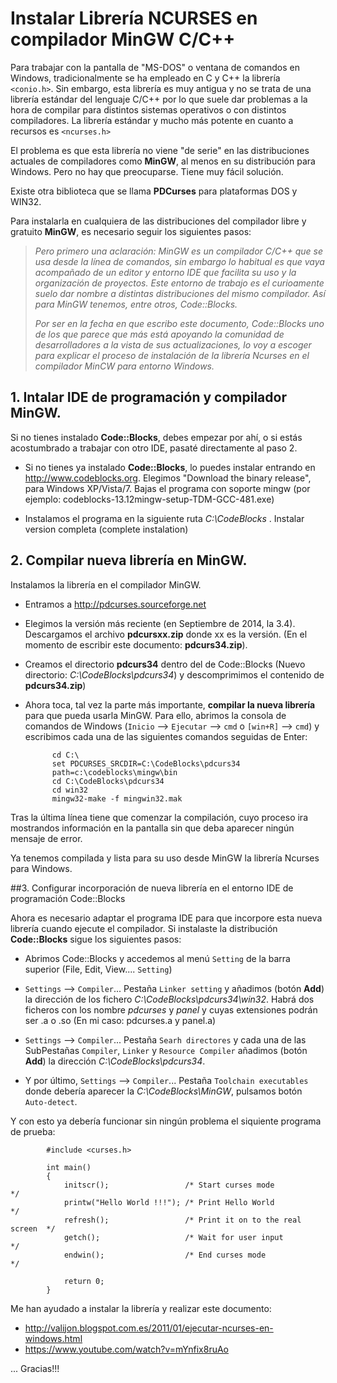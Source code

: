 Instalar Librería NCURSES en compilador MinGW C/C++
============

Para trabajar con la pantalla de "MS-DOS" o ventana de comandos en Windows, tradicionalmente se ha empleado en C y C++ la librería `<conio.h>`. Sin embargo, esta librería es muy antigua y no se trata de una librería estándar del lenguaje C/C++ por lo que suele dar problemas a la hora de compilar para distintos sistemas operativos o con distintos compiladores. La librería estándar y mucho más potente en cuanto a recursos es `<ncurses.h>`

El problema es que esta librería no viene "de serie" en las distribuciones actuales de compiladores como **MinGW**, al menos en su distribución para Windows. Pero no hay que preocuparse. Tiene muy fácil solución.

Existe otra biblioteca que se llama **PDCurses** para plataformas DOS y WIN32.

Para instalarla en cualquiera de las distribuciones del compilador libre y gratuito **MinGW**, es necesario seguir los siguientes pasos:

>*Pero primero una aclaración: MinGW es un compilador C/C++ que se usa desde la línea de comandos, sin embargo lo habitual es que vaya acompañado de un editor y entorno IDE que facilita su uso y la organización de proyectos. Este entorno de trabajo es el curioamente suelo dar nombre a distintas distribuciones del mismo compilador. Así para MinGW tenemos, entre otros, Code::Blocks.*
>
>*Por ser en la fecha en que escribo este documento, Code::Blocks uno de los que parece que más está apoyando la comunidad de desarrolladores a la vista de sus actualizaciones, lo voy a escoger para explicar el proceso de instalación de la librería Ncurses en el compilador MinCW para entorno Windows.*

## 1. Intalar IDE de programación y compilador MinGW.

Si no tienes instalado **Code::Blocks**, debes empezar por ahí, o si estás acostumbrado a trabajar con otro IDE, pasaté directamente al paso 2.

- Si no tienes ya instalado **Code::Blocks**, lo puedes instalar entrando en http://www.codeblocks.org. Elegimos "Download the binary release", para Windows XP/Vista/7. Bajas el programa con soporte mingw (por ejemplo: codeblocks-13.12mingw-setup-TDM-GCC-481.exe)

- Instalamos el programa en la siguiente ruta *C:\CodeBlocks* . Instalar version completa (complete instalation)

## 2. Compilar nueva librería en MinGW.

Instalamos la librería en el compilador MinGW.

- Entramos a http://pdcurses.sourceforge.net

- Elegimos la versión más reciente (en Septiembre de 2014, la 3.4). Descargamos el archivo **pdcursxx.zip** donde xx es la versión. (En el momento de escribir este documento: **pdcurs34.zip**).

- Creamos el directorio **pdcurs34** dentro del de Code::Blocks (Nuevo directorio: *C:\CodeBlocks\pdcurs34*) y descomprimimos el contenido de **pdcurs34.zip**)

- Ahora toca, tal vez la parte más importante, **compilar la nueva librería** para que pueda usarla MinGW. Para ello, abrimos la consola de comandos de Windows (`Inicio` --> `Ejecutar` --> `cmd` o `[win+R]` --> `cmd`) y escribimos cada una de las siguientes comandos seguidas de Enter:

            cd C:\
            set PDCURSES_SRCDIR=C:\CodeBlocks\pdcurs34
            path=c:\codeblocks\mingw\bin
            cd C:\CodeBlocks\pdcurs34
            cd win32
            mingw32-make -f mingwin32.mak

Tras la última línea tiene que comenzar la compilación, cuyo proceso ira mostrandos información en la pantalla sin que deba aparecer ningún mensaje de error.

Ya tenemos compilada y lista para su uso desde MinGW la librería Ncurses para Windows.

##3. Configurar incorporación de nueva librería en el entorno IDE de programación Code::Blocks

Ahora es necesario adaptar el programa IDE para que incorpore esta nueva librería cuando ejecute el compilador. Si instalaste la distribución **Code::Blocks** sigue los siguientes pasos:

- Abrimos Code::Blocks y accedemos al menú `Setting` de la barra superior (File, Edit, View.... `Setting`)

- `Settings` --> `Compiler`... Pestaña `Linker setting` y añadimos (botón **Add**) la dirección de los fichero *C:\CodeBlocks\pdcurs34\win32*. Habrá dos ficheros con los nombre *pdcurses* y *panel* y cuyas extensiones podrán ser .a o .so (En mi caso: pdcurses.a y panel.a)

- `Settings` --> `Compiler`... Pestaña `Searh directores` y cada una de las SubPestañas `Compiler`, `Linker` y `Resource Compiler` añadimos (botón **Add**) la dirección *C:\CodeBlocks\pdcurs34*.

- Y por último, `Settings` --> `Compiler`... Pestaña `Toolchain executables` donde debería aparecer la *C:\CodeBlocks\MinGW*, pulsamos botón `Auto-detect`.

Y con esto ya debería funcionar sin ningún problema el siquiente programa de prueba:

            #include <curses.h>
            
            int main()
            {
                initscr();                 /* Start curses mode               */
                printw("Hello World !!!"); /* Print Hello World               */
                refresh();                 /* Print it on to the real screen  */
                getch();                   /* Wait for user input             */
                endwin();                  /* End curses mode                 */
            
                return 0;
            }




Me han ayudado a instalar la librería y realizar este documento:
- http://valijon.blogspot.com.es/2011/01/ejecutar-ncurses-en-windows.html
- https://www.youtube.com/watch?v=mYnfix8ruAo

... Gracias!!!


